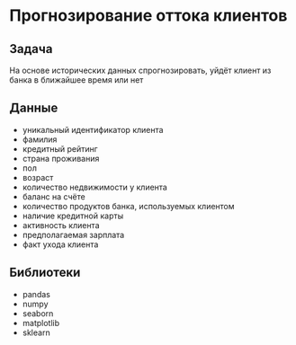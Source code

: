 # Прогнозирование оттока клиентов

## Задача

На основе исторических данных спрогнозировать, уйдёт клиент из банка в ближайшее время или нет

## Данные

- уникальный идентификатор клиента
- фамилия
- кредитный рейтинг
- страна проживания
- пол
- возраст
- количество недвижимости у клиента
- баланс на счёте
- количество продуктов банка, используемых клиентом
- наличие кредитной карты
- активность клиента
- предполагаемая зарплата
- факт ухода клиента

## Библиотеки
- pandas
- numpy
- seaborn
- matplotlib
- sklearn
